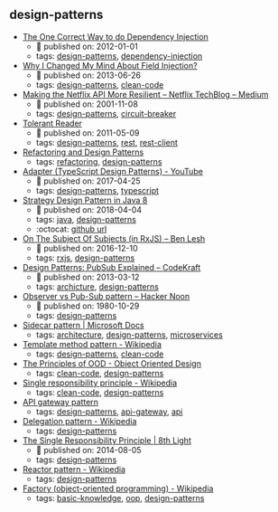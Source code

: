 design-patterns 
---
* [The One Correct Way to do Dependency Injection](http://blog.schauderhaft.de/2012/01/01/the-one-correct-way-to-do-dependency-injection/)
    * :calendar: published on: 2012-01-01
    * tags: [design-patterns](../tags/design-patterns.md), [dependency-injection](../tags/dependency-injection.md)
* [Why I Changed My Mind About Field Injection?](https://www.petrikainulainen.net/software-development/design/why-i-changed-my-mind-about-field-injection/)
    * :calendar: published on: 2013-06-26
    * tags: [design-patterns](../tags/design-patterns.md), [clean-code](../tags/clean-code.md)
* [Making the Netflix API More Resilient – Netflix TechBlog – Medium](https://medium.com/netflix-techblog/making-the-netflix-api-more-resilient-a8ec62159c2d)
    * :calendar: published on: 2001-11-08
    * tags: [design-patterns](../tags/design-patterns.md), [circuit-breaker](../tags/circuit-breaker.md)
* [Tolerant Reader](https://martinfowler.com/bliki/TolerantReader.html)
    * :calendar: published on: 2011-05-09
    * tags: [design-patterns](../tags/design-patterns.md), [rest](../tags/rest.md), [rest-client](../tags/rest-client.md)
* [Refactoring and Design Patterns](https://refactoring.guru/)
    * tags: [refactoring](../tags/refactoring.md), [design-patterns](../tags/design-patterns.md)
* [Adapter (TypeScript Design Patterns) - YouTube](https://www.youtube.com/watch?v=beU4i949YXU)
    * :calendar: published on: 2017-04-25
    * tags: [design-patterns](../tags/design-patterns.md), [typescript](../tags/typescript.md)
* [Strategy Design Pattern in Java 8](https://www.baeldung.com/java-strategy-pattern)
    * :calendar: published on: 2018-04-04
    * tags: [java](../tags/java.md), [design-patterns](../tags/design-patterns.md)
    * :octocat: [github url](https://github.com/eugenp/tutorials/tree/master/core-java-8)
* [On The Subject Of Subjects (in RxJS) – Ben Lesh ](https://medium.com/@benlesh/on-the-subject-of-subjects-in-rxjs-2b08b7198b93)
    * :calendar: published on: 2016-12-10
    * tags: [rxjs](../tags/rxjs.md), [design-patterns](../tags/design-patterns.md)
* [Design Patterns: PubSub Explained – CodeKraft](https://abdulapopoola.com/2013/03/12/design-patterns-pub-sub-explained/)
    * :calendar: published on: 2013-03-12
    * tags: [archicture](../tags/archicture.md), [design-patterns](../tags/design-patterns.md)
* [Observer vs Pub-Sub pattern – Hacker Noon](https://hackernoon.com/observer-vs-pub-sub-pattern-50d3b27f838c)
    * :calendar: published on: 1980-10-29
    * tags: [design-patterns](../tags/design-patterns.md)
* [Sidecar pattern | Microsoft Docs](https://docs.microsoft.com/en-us/azure/architecture/patterns/sidecar)
    * tags: [architecture](../tags/architecture.md), [design-patterns](../tags/design-patterns.md), [microservices](../tags/microservices.md)
* [Template method pattern - Wikipedia](https://en.wikipedia.org/wiki/Template_method_pattern)
    * tags: [design-patterns](../tags/design-patterns.md), [clean-code](../tags/clean-code.md)
* [The Principles of OOD - Object Oriented Design](http://www.butunclebob.com/ArticleS.UncleBob.PrinciplesOfOod)
    * tags: [clean-code](../tags/clean-code.md), [design-patterns](../tags/design-patterns.md)
* [Single responsibility principle - Wikipedia](https://en.wikipedia.org/wiki/Single_responsibility_principle)
    * tags: [clean-code](../tags/clean-code.md), [design-patterns](../tags/design-patterns.md)
* [API gateway pattern](http://microservices.io/patterns/apigateway.html)
    * tags: [design-patterns](../tags/design-patterns.md), [api-gateway](../tags/api-gateway.md), [api](../tags/api.md)
* [Delegation pattern - Wikipedia](https://en.wikipedia.org/wiki/Delegation_pattern)
    * tags: [design-patterns](../tags/design-patterns.md)
* [The Single Responsibility Principle | 8th Light](https://8thlight.com/blog/uncle-bob/2014/05/08/SingleReponsibilityPrinciple.html)
    * :calendar: published on: 2014-08-05
    * tags: [design-patterns](../tags/design-patterns.md)
* [Reactor pattern - Wikipedia](https://en.wikipedia.org/wiki/Reactor_pattern)
    * tags: [design-patterns](../tags/design-patterns.md)
* [Factory (object-oriented programming) - Wikipedia](https://en.wikipedia.org/wiki/Factory_(object-oriented_programming))
    * tags: [basic-knowledge](../tags/basic-knowledge.md), [oop](../tags/oop.md), [design-patterns](../tags/design-patterns.md)
